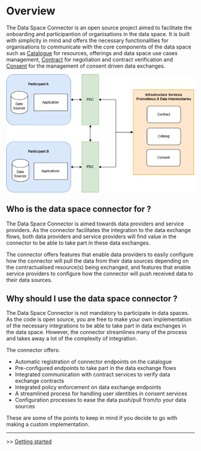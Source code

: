# Overview

The Data Space Connector is an open source project aimed to facilitate the onboarding and participantion of organisations in the data space. It is built with simplicity in mind and offers the necessary functionalities for organisations to communicate with the core components of the data space such as [Catalogue](https://github.com/Prometheus-X-association/catalog-api) for resources, offerings and data space use cases management, [Contract](https://github.com/Prometheus-X-association/contract-manager) for negotiation and contract verification and [Consent](https://github.com/Prometheus-X-association/consent-manager) for the management of consent driven data exchanges.

![high-level view](./images/overview-pdc.drawio.png)

## Who is the data space connector for ?

The Data Space Connector is aimed towards data providers and service providers. As the connector facilitates the integration to the data exchange flows, both data providers and service providers will find value in the connector to be able to take part in these data exchanges.

The connector offers features that enable data providers to easily configure how the connector will pull the data from their data sources depending on the contractualised resource(s) being exchanged, and features that enable service providers to configure how the connector will push received data to their data sources.

## Why should I use the data space connector ?

The Data Space Connector is not mandatory to participate in data spaces. As the code is open source, you are free to make your own implementation of the necessary integrations to be able to take part in data exchanges in the data space. However, the connector streamlines many of the process and takes away a lot of the complexity of integration.

The connector offers:
- Automatic registration of connector endpoints on the catalogue
- Pre-configured endpoints to take part in the data exchange flows
- Integrated communication with contract services to verify data exchange contracts
- Integrated policy enforcement on data exchange endpoints
- A streamlined process for handling user identities in consent services
- Configuration processes to ease the data push/pull from/to your data sources

These are some of the points to keep in mind if you decide to go with making a custom implementation.

---
\>\> [Getting started](./GETTING_STARTED.md)